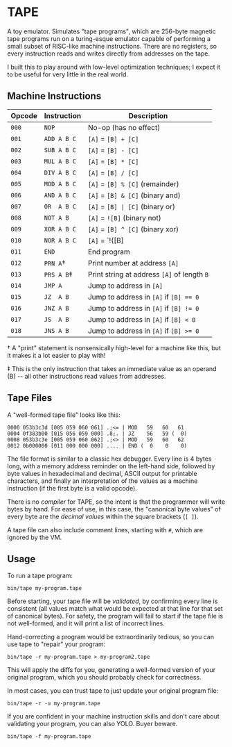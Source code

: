 # TAPE

A toy emulator. Simulates "tape programs", which are 256-byte magnetic tape programs run on a turing-esque emulator capable of performing a small subset of RISC-like machine instructions. There are no registers, so every instruction reads and writes directly from addresses on the tape.

I built this to play around with low-level optimization techniques; I expect it to be useful for very little in the real world.

## Machine Instructions

| Opcode | Instruction | Description                                                  |
| ------ | ----------- | ------------------------------------------------------------ |
| `000`  | `NOP`       | No-op (has no effect)                                        |
| `001`  | `ADD A B C` | `[A]` = `[B] + [C]`                                          |
| `002`  | `SUB A B C` | `[A]` = `[B] - [C]`                                          |
| `003`  | `MUL A B C` | `[A]` = `[B] * [C]`                                          |
| `004`  | `DIV A B C` | `[A]` = `[B] / [C]`                                          |
| `005`  | `MOD A B C` | `[A]` = `[B] % [C]`    (remainder)                           |
| `006`  | `AND A B C` | `[A]` = `[B] & [C]`    (binary and)                          |
| `007`  | `OR  A B C` | `[A]` = `[B] \| [C]`    (binary or)                          |
| `008`  | `NOT A B`   | `[A]` = `![B]`         (binary not)                          |
| `009`  | `XOR A B C` | `[A]` = `[B] ^ [C]`    (binary xor)                          |
| `010`  | `NOR A B C` | `[A]` = `!([B] | [C])` (binary nor)                          |
| `011`  | `END`       | End program                                                  |
| `012`  | `PRN A`†    | Print number at address `[A]`                                |
| `013`  | `PRS A B`‡  | Print string at address `[A]` of length `B`                  |
| `014`  | `JMP A`     | Jump to address in `[A]`                                     |
| `015`  | `JZ  A B`   | Jump to address in `[A]` if `[B] == 0`                       |
| `016`  | `JNZ A B`   | Jump to address in `[A]` if `[B] != 0`                       |
| `017`  | `JS  A B`   | Jump to address in `[A]` if `[B] < 0`                        |
| `018`  | `JNS A B`   | Jump to address in `[A]` if `[B] >= 0`                       |

† A "print" statement is nonsensically high-level for a machine like this, but it makes it a lot easier to play with!

‡ This is the only instruction that takes an immediate value as an operand (B) -- all other instructions read values from addresses.

## Tape Files

A "well-formed tape file" looks like this:

```text
0000 053b3c3d [005 059 060 061] .;<= | MOD   59   60   61
0004 0f383b00 [015 056 059 000] .8;. | JZ    56   59 (  0)
0008 053b3c3e [005 059 060 062] .;<> | MOD   59   60   62
0012 0b000000 [011 000 000 000] .... | END (  0    0    0)
```

The file format is similar to a classic hex debugger. Every line is 4 bytes long, with a memory address reminder on the left-hand side, followed by byte values in hexadecimal and decimal, ASCII output for printable characters, and finally an interpretation of the values as a machine instruction (if the first byte is a valid opcode).

There is no _compiler_ for TAPE, so the intent is that the programmer will write bytes by hand. For ease of use, in this case, the "canonical byte values" of every byte are the _decimal values_ within the square brackets (`[ ]`).

A tape file can also include comment lines, starting with `#`, which are ignored by the VM.

## Usage

To run a tape program:

```
bin/tape my-program.tape
```

Before starting, your tape file will be _validated_, by confirming every line is consistent (all values match what would be expected at that line for that set of canonical bytes). For safety, the program will fail to start if the tape file is not well-formed, and it will print a list of incorrect lines.

Hand-correcting a program would be extraordinarily tedious, so you can use tape to "repair" your program:

```
bin/tape -r my-program.tape > my-program2.tape
```

This will apply the diffs for you, generating a well-formed version of your original program, which you should probably check for correctness.

In most cases, you can trust tape to just update your original program file:

```
bin/tape -r -u my-program.tape
```

If you are confident in your machine instruction skills and don't care about validating your program, you can also YOLO. Buyer beware.

```
bin/tape -f my-program.tape
```
